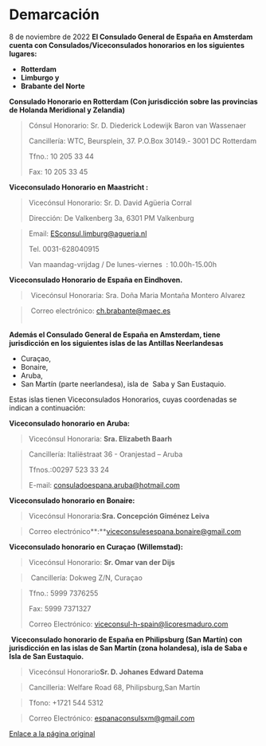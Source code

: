   Demarcación
===========

   8 de noviembre de 2022    ​**El Consulado General de España en Amsterdam cuenta con Consulados/Viceconsulados honorarios en los siguientes lugares:**

* **Rotterdam**
* **Limburgo y**
* **Brabante del Norte**

**Consulado Honorario en Rotterdam (Con jurisdicción sobre las provincias de Holanda Meridional y Zelandia)** 


> Cónsul Honorario: Sr. D. Diederick Lodewijk Baron van Wassenaer  
> 
> Cancillería: WTC, Beursplein, 37. P.O.Box 30149.- 3001 DC Rotterdam
> 
> Tfno.: 10 205 33 44
> 
>  Fax: 10 205 33 45  
> 
> 
> 

**Viceconsulado Honorario en Maastricht :**  



> ​Vicecónsul Honorario: Sr. D. David Agüeria Corral  
> 
> 
> Dirección: De Valkenberg 3a, 6301 PM Valkenburg
> 
> 


> Email: [ESconsul.limburg@agueria.nl](mailto:ESconsul.limburg@agueria.nl)
> 
> Tel. 0031-628040915
> 
> Van maandag-vrijdag / De lunes-viernes  : 10.00h-15.00h
> 
> 

**Viceconsulado Honorario de España en Eindhoven.**  



>  Vicecónsul Honoraria: Sra. Doña Maria Montaña Montero Alvarez
> 
> 


>  Correo electrónico: ch.brabante@maec.es   
> ​  
> 
> 
> 

**Además el Consulado General de España en Amsterdam, tiene jurisdicción en los siguientes islas de las Antillas Neerlandesas**

* ​Curaçao,
* Bonaire,
* Aruba,
* San Martín (parte neerlandesa), isla de  Saba y San Eustaquio.

Estas islas tienen Viceconsulados Honorarios, cuyas coordenadas se indican a continuación:

**Viceconsulado honorario en Aruba:**


> Vicecónsul Honoraria: **Sra. Elizabeth Baarh​**
> 
> 


> Cancillería: Italiëstraat 36 - Oranjestad – Aruba
> 
>  Tfnos.:00297 523 33 24
> 
>  E-mail: [consuladoespana.aruba@hotmail.com](mailto:consuladoespana.aruba@hotmail.com) 
> 
> 

**Viceconsulado honorario en Bonaire:**


> Vicecónsul Honoraria:**Sra. Concepción Giménez Leiva**
> 
> 


> Correo electrónico**:**[viceconsulesespana.bonaire@gmail.com](mailto:viceconsulesespana.bonaire@gmail.com)
> 
> 

**Viceconsulado honorario en Curaçao (Willemstad):**


> ​Vicecónsul Honorario: **Sr. Omar van der Dijs**
> 
> 


>  Cancillería: Dokweg Z/N, Curaçao
> 
> 


> Tfno.: 5999 7376255
> 
>  Fax: 5999 7371327
> 
> Correo Electrónico: [viceconsul-h-spain@licoresmaduro.com](mailto:viceconsul-h-spain@licoresmaduro.com)
> 
> 

   
 **Viceconsulado honorario de España en Philipsburg (San Martín) con jurisdicción en las islas de San Martín (zona holandesa), isla de Saba e Isla de San Eustaquio.** 


> Vicecónsul Honorario**Sr. D. Johanes Edward Datema** 
> 
> 


> Cancilleria: Welfare Road 68, Philipsburg,San Martín
> 
> 


> Tfono: +1721 544 5312
> 
> 


> Correo Electrónico: [espanaconsulsxm@gmail.com](mailto:espanaconsulsxm@gmail.com)​
> 
> 

   [Enlace a la página original](https://www.exteriores.gob.es/Consulados/amsterdam/es/Consulado/Paginas/Demarcaci%c3%b3n.aspx)